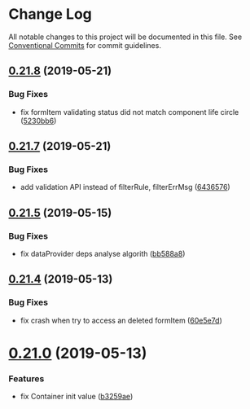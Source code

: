 # Change Log

All notable changes to this project will be documented in this file.
See [Conventional Commits](https://conventionalcommits.org) for commit guidelines.

## [0.21.8](https://github.com/andycall/RCRE/compare/v0.21.7...v0.21.8) (2019-05-21)


### Bug Fixes

* fix formItem validating status did not match component life circle ([5230bb6](https://github.com/andycall/RCRE/commit/5230bb6))





## [0.21.7](https://github.com/andycall/RCRE/compare/v0.21.6...v0.21.7) (2019-05-21)


### Bug Fixes

* add validation API instead of filterRule, filterErrMsg ([6436576](https://github.com/andycall/RCRE/commit/6436576))





## [0.21.5](https://github.com/andycall/RCRE/compare/v0.21.4...v0.21.5) (2019-05-15)


### Bug Fixes

* fix dataProvider deps analyse algorith ([bb588a8](https://github.com/andycall/RCRE/commit/bb588a8))





## [0.21.4](https://github.com/andycall/RCRE/compare/v0.21.3...v0.21.4) (2019-05-13)


### Bug Fixes

* fix crash when try to access an deleted formItem ([60e5e7d](https://github.com/andycall/RCRE/commit/60e5e7d))





# [0.21.0](https://github.com/andycall/RCRE/compare/v0.20.14...v0.21.0) (2019-05-13)


### Features

* fix Container init value ([b3259ae](https://github.com/andycall/RCRE/commit/b3259ae))
